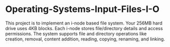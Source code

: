 # Operating-Systems-Input-Files-I-O
This project is to implement an i-node based file system. Your 256MB hard drive uses 4KB blocks. Each i-node stores file/directory details and access permissions. The system supports file and directory operations like creation, removal, content addition, reading, copying, renaming, and linking.
